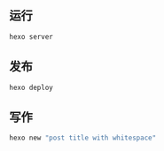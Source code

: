 ## 运行

```bash
hexo server
```

## 发布

```bash
hexo deploy
```

## 写作

```bash
hexo new "post title with whitespace"
```
